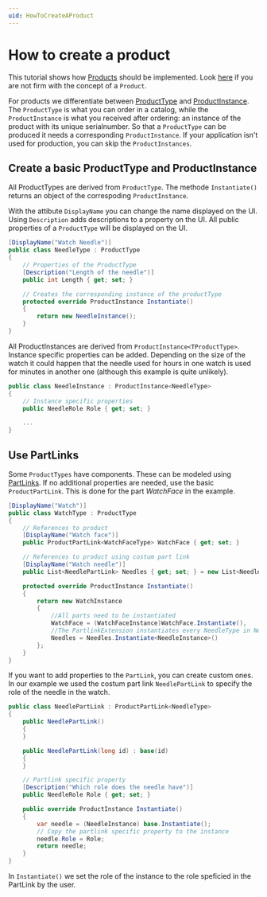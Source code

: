 ```yaml
---
uid: HowToCreateAProduct
---
```

# How to create a product

This tutorial shows how [Products](../../src/Moryx.AbstractionLayer/Products/ProductType.cs) should be implemented. Look [here](../articles/Products/Concept.md) if you are not firm with the concept of a `Product`. 

For products we differentiate between [ProductType](../../src/Moryx.AbstractionLayer/Products/ProductType.cs) and [ProductInstance](../../src/Moryx.AbstractionLayer/Products/ProductInstance.cs). The `ProductType` is what you can order in a catalog, while the `ProductInstance` is what you received after ordering: an instance of the product with its unique serialnumber. So that a `ProductType` can be produced it needs a corresponding `ProductInstance`. If your application isn't used for production, you can skip the `ProductInstances`. 

## Create a basic ProductType and ProductInstance
All ProductTypes are derived from `ProductType`. The methode `Instantiate()` returns an object of the correspoding `ProductInstance`.

With the attibute `DisplayName` you can change the name displayed on the UI. Using `Description` adds descriptions to a property on the UI. All public properties of a `ProductType` will be displayed on the UI.
```cs
[DisplayName("Watch Needle")]
public class NeedleType : ProductType
{
    // Properties of the ProductType
    [Description("Length of the needle")]
    public int Length { get; set; }

    // Creates the corresponding instance of the productType
    protected override ProductInstance Instantiate()
    {
        return new NeedleInstance();
    }
}
```
All ProductInstances are derived from `ProductInstance<TProductType>`. Instance specific properties can be added. Depending on the size of the watch it could happen that the needle used for hours in one watch is used for minutes in another one (although this example is quite unlikely).
```cs
public class NeedleInstance : ProductInstance<NeedleType>
{
    // Instance specific properties
    public NeedleRole Role { get; set; }

    ...
}
```

## Use PartLinks
Some `ProductTypes` have components. These can be modeled using [PartLinks](../../src/Moryx.AbstractionLayer/Products/ProductPartLink.cs). If no additional properties are needed, use the basic `ProductPartLink`. This is done for the part *WatchFace* in the example.

```cs
[DisplayName("Watch")]
public class WatchType : ProductType
{
    // References to product
    [DisplayName("Watch face")]
    public ProductPartLink<WatchFaceType> WatchFace { get; set; }

    // References to product using costum part link
    [DisplayName("Watch needle")]
    public List<NeedlePartLink> Needles { get; set; } = new List<NeedlePartLink>();

    protected override ProductInstance Instantiate()
    {
        return new WatchInstance
        {
            //All parts need to be instantiated
            WatchFace = (WatchFaceInstance)WatchFace.Instantiate(),
            //The PartlinkExtension instantiates every NeedleType in Needles and adds them to a List
            Needles = Needles.Instantiate<NeedleInstance>()
        };
    }
}
```
If you want to add properties to the `PartLink`, you can create custom ones. In our example we used the costum part link `NeedlePartLink` to specify the role of the needle in the watch.
```cs
public class NeedlePartLink : ProductPartLink<NeedleType>
{
    public NeedlePartLink()
    {
    }

    public NeedlePartLink(long id) : base(id)
    {
    }

    // Partlink specific property
    [Description("Which role does the needle have")]
    public NeedleRole Role { get; set; }

    public override ProductInstance Instantiate()
    {
        var needle = (NeedleInstance) base.Instantiate();
        // Copy the partlink specific property to the instance
        needle.Role = Role;
        return needle;
    }
}
```
In `Instantiate()` we set the role of the instance to the role speficied in the PartLink by the user.

